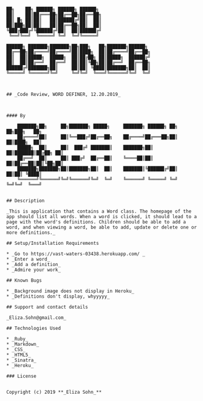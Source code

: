     ██╗    ██╗ ██████╗ ██████╗ ██████╗                   
    ██║    ██║██╔═══██╗██╔══██╗██╔══██╗                  
    ██║ █╗ ██║██║   ██║██████╔╝██║  ██║                  
    ██║███╗██║██║   ██║██╔══██╗██║  ██║                  
    ╚███╔███╔╝╚██████╔╝██║  ██║██████╔╝                  
     ╚══╝╚══╝  ╚═════╝ ╚═╝  ╚═╝╚═════╝                   

    ██████╗ ███████╗███████╗██╗███╗   ██╗███████╗██████╗
    ██╔══██╗██╔════╝██╔════╝██║████╗  ██║██╔════╝██╔══██╗
    ██║  ██║█████╗  █████╗  ██║██╔██╗ ██║█████╗  ██████╔╝
    ██║  ██║██╔══╝  ██╔══╝  ██║██║╚██╗██║██╔══╝  ██╔══██╗
    ██████╔╝███████╗██║     ██║██║ ╚████║███████╗██║  ██║
    ╚═════╝ ╚══════╝╚═╝     ╚═╝╚═╝  ╚═══╝╚══════╝╚═╝  ╚═╝



    ## _Code Review, WORD DEFINER, 12.20.2019_



    #### By

        ███████╗██╗     ██╗███████╗ █████╗     ███████╗ ██████╗ ██╗  ██╗███╗   ██╗
        ██╔════╝██║     ██║╚══███╔╝██╔══██╗    ██╔════╝██╔═══██╗██║  ██║████╗  ██║
        █████╗  ██║     ██║  ███╔╝ ███████║    ███████╗██║   ██║███████║██╔██╗ ██║
        ██╔══╝  ██║     ██║ ███╔╝  ██╔══██║    ╚════██║██║   ██║██╔══██║██║╚██╗██║
        ███████╗███████╗██║███████╗██║  ██║    ███████║╚██████╔╝██║  ██║██║ ╚████║
        ╚══════╝╚══════╝╚═╝╚══════╝╚═╝  ╚═╝    ╚══════╝ ╚═════╝ ╚═╝  ╚═╝╚═╝  ╚═══╝


    ## Description

    _This is application that contains a Word class. The homepage of the app should list all words. When a word is clicked, it should lead to a page with the word's definitions. Children should be able to add a word, and when viewing a word, be able to add, update or delete one or more definitions._

    ## Setup/Installation Requirements

    * _Go to https://vast-waters-03438.herokuapp.com/ _
    * _Enter a word_
    * _Add a definition_
    * _Admire your work_

    ## Known Bugs

    * _Background image does not display in Heroku_
    * _Definitions don't display, whyyyyy_

    ## Support and contact details

    _Eliza.Sohn@gmail.com_

    ## Technologies Used

    * _Ruby_
    * _Markdown_
    * _CSS_
    * _HTML5_
    * _Sinatra_
    * _Heroku_

    ### License


    Copyright (c) 2019 **_Eliza Sohn_**
